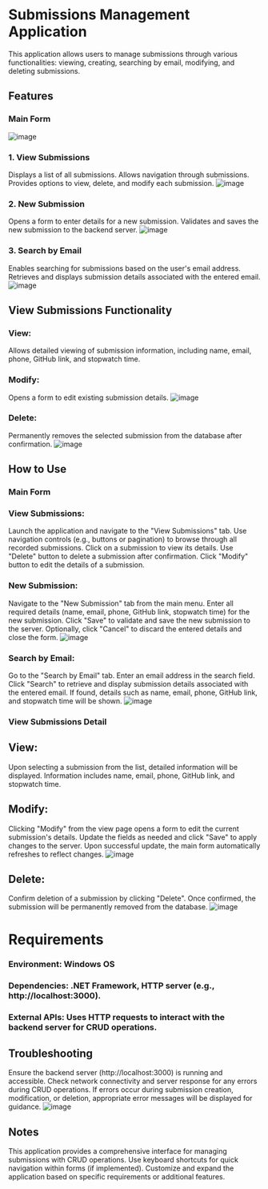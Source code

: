 # Submissions Management Application
This application allows users to manage submissions through various functionalities: viewing, creating, searching by email, modifying, and deleting submissions.

## Features
### Main Form
![image](https://github.com/Parthasarathi-D/form-management/assets/141064484/57f4fcdc-23b3-49f3-8946-5675b32a43b8)
### 1. View Submissions
Displays a list of all submissions.
Allows navigation through submissions.
Provides options to view, delete, and modify each submission.
![image](https://github.com/Parthasarathi-D/form-management/issues/2#issue-2366924091)
### 2. New Submission
Opens a form to enter details for a new submission.
Validates and saves the new submission to the backend server.
![image](https://github.com/Parthasarathi-D/form-management/assets/141064484/30a27567-b2ac-4931-ba54-9b7d947c6039)
### 3. Search by Email
Enables searching for submissions based on the user's email address.
Retrieves and displays submission details associated with the entered email.
![image](https://github.com/Parthasarathi-D/form-management/assets/141064484/24356224-61e2-4096-a7ff-3524bc87f949)

## View Submissions Functionality
### View: 
Allows detailed viewing of submission information, including name, email, phone, GitHub link, and stopwatch time.
### Modify: 
Opens a form to edit existing submission details.
![image](https://github.com/Parthasarathi-D/form-management/assets/141064484/62c7178c-1e83-4ee9-8cca-d8032c241cf8)
### Delete: 
Permanently removes the selected submission from the database after confirmation.
![image](https://github.com/Parthasarathi-D/form-management/assets/141064484/c2b5f54b-7de9-4461-a566-dda9ba068453)
## How to Use
### Main Form

### View Submissions:

Launch the application and navigate to the "View Submissions" tab.
Use navigation controls (e.g., buttons or pagination) to browse through all recorded submissions.
Click on a submission to view its details.
Use "Delete" button to delete a submission after confirmation.
Click "Modify" button to edit the details of a submission.

### New Submission:

Navigate to the "New Submission" tab from the main menu.
Enter all required details (name, email, phone, GitHub link, stopwatch time) for the new submission.
Click "Save" to validate and save the new submission to the server.
Optionally, click "Cancel" to discard the entered details and close the form.
![image](https://github.com/Parthasarathi-D/form-management/assets/141064484/ffe97b74-50b1-40f0-8879-957a1fbb9d0d)

### Search by Email:

Go to the "Search by Email" tab.
Enter an email address in the search field.
Click "Search" to retrieve and display submission details associated with the entered email.
If found, details such as name, email, phone, GitHub link, and stopwatch time will be shown.
![image](https://github.com/Parthasarathi-D/form-management/assets/141064484/134f9cf3-1ccf-4dbe-8b7a-79939fa2e540)

### View Submissions Detail

## View:
Upon selecting a submission from the list, detailed information will be displayed.
Information includes name, email, phone, GitHub link, and stopwatch time.

## Modify:
Clicking "Modify" from the view page opens a form to edit the current submission's details.
Update the fields as needed and click "Save" to apply changes to the server.
Upon successful update, the main form automatically refreshes to reflect changes.
![image](https://github.com/Parthasarathi-D/form-management/assets/141064484/2c1a9500-5274-400a-b9c0-efacb1bd84be)

## Delete:
Confirm deletion of a submission by clicking "Delete".
Once confirmed, the submission will be permanently removed from the database.
![image](https://github.com/Parthasarathi-D/form-management/assets/141064484/d33a4020-6382-4ae5-8b86-db50e24f28ec)


# Requirements
### Environment: Windows OS
### Dependencies: .NET Framework, HTTP server (e.g., http://localhost:3000).
### External APIs: Uses HTTP requests to interact with the backend server for CRUD operations.

## Troubleshooting
Ensure the backend server (http://localhost:3000) is running and accessible.
Check network connectivity and server response for any errors during CRUD operations.
If errors occur during submission creation, modification, or deletion, appropriate error messages will be displayed for guidance.
![image](https://github.com/Parthasarathi-D/form-management/assets/141064484/133c0acc-c15d-4c42-a92a-4ee9d199e6b8)

## Notes
This application provides a comprehensive interface for managing submissions with CRUD operations.
Use keyboard shortcuts for quick navigation within forms (if implemented).
Customize and expand the application based on specific requirements or additional features.
